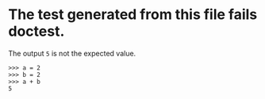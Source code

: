 # The test generated from this file fails doctest.
The output `5` is not the expected value.
```pycon
>>> a = 2
>>> b = 2
>>> a + b
5
```